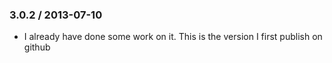 ### 3.0.2 / 2013-07-10

 - I already have done some work on it. This is the version I first publish on github